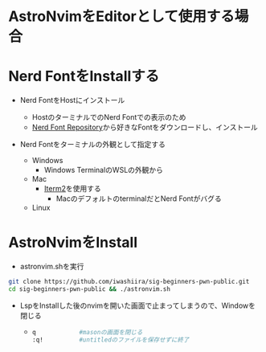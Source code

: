 # AstroNvimをEditorとして使用する場合

# Nerd FontをInstallする

- Nerd FontをHostにインストール
  - HostのターミナルでのNerd Fontでの表示のため
  - [Nerd Font Repository](https://github.com/ryanoasis/nerd-fonts)から好きなFontをダウンロードし、インストール

- Nerd Fontをターミナルの外観として指定する
   - Windows
     - Windows TerminalのWSLの外観から
   - Mac
     - [Iterm2](https://iterm2.com/)を使用する
       - MacのデフォルトのterminalだとNerd Fontがバグる
   - Linux
 
# AstroNvimをInstall

- astronvim.shを実行

```bash
git clone https://github.com/iwashiira/sig-beginners-pwn-public.git
cd sig-beginners-pwn-public && ./astronvim.sh
```
- LspをInstallした後のnvimを開いた画面で止まってしまうので、Windowを閉じる
  - ```bash
    q            #masonの画面を閉じる
    :q!          #untitledのファイルを保存せずに終了
    ```
